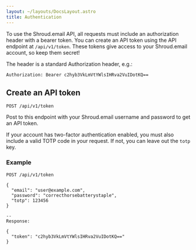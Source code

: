```yaml
---
layout: ~/layouts/DocsLayout.astro
title: Authentication
---
```


To use the Shroud.email API, all requests must include an authorization header with a bearer token. You can create an API token using the API endpoint at `/api/v1/token`. These tokens give access to your Shroud.email account, so keep them secret!

The header is a standard Authorization header, e.g.:

```
Authorization: Bearer c2hyb3VkLmVtYWlsIHRva2VuIDotKQ==
```

## Create an API token

`POST /api/v1/token`

Post to this endpoint with your Shroud.email username and password to get an API token.

If your account has two-factor authentication enabled, you must also include a valid TOTP code in your request. If not, you can leave out the `totp` key.

### Example

```
POST /api/v1/token

{
  "email": "user@example.com",
  "password": "correcthorsebatterystaple",
  "totp": 123456
}

--
Response:

{
  "token": "c2hyb3VkLmVtYWlsIHRva2VuIDotKQ=="
}
```
